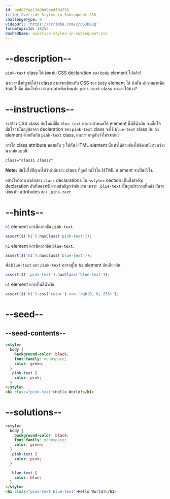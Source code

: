 ```yaml
---
id: bad87fee1348bd9aedf04756
title: Override Styles in Subsequent CSS
challengeType: 0
videoUrl: 'https://scrimba.com/c/cGJDQug'
forumTopicId: 18253
dashedName: override-styles-in-subsequent-css
---
```


# --description--

`pink-text` class ได้เขียนทับ CSS declaration ของ `body` element ไปแล้ว!

พวกเราพึ่งพิสูจน์ได้ว่า class สามารถเขียนทับ CSS ของ `body` element ได้
ดังนั้น คำถามชวนคิดข้อต่อไปคือ มีอะไรที่เราสามารถทำเพื่อเขียนทับ `pink-text` class ของเราได้บ้าง?

# --instructions--

จงสร้าง CSS class อันใหม่ที่ชื่อ `blue-text` และจงกำหนดให้ element นี้มีสีน้ำเงิน
จงเช็คให้มั่นใจว่ามันอยู่ต่อจาก declaration ของ `pink-text` class 
จงใช้ `blue-text` class กับ `h1` element ด้วยกันกับ `pink-text` class, และเรามาดูกันว่าใครจะชนะ

การใส่ class attribute หลายอัน ๆ ให้กับ HTML element นั้นทำได้ด้วยช่องไฟช่องหนึ่งระหว่างพวกมันแบบนี้:

```html
class="class1 class2"
```

**Note:** มันไม่ใช่ปัญหาไม่ว่าลำดับของ class ที่ถูกลิสต์ไว้ใน HTML element จะเป็นยังไง.

อย่างไรก็ตาม ลำดับของ `class` declarations ใน `<style>` section เป็นสิ่งสำคัญ
declaration อันที่สองจะมีความสำคัญกว่าอันแรก เพราะ `.blue-text` นั้นถูกประกาศที่หลัง มันจะเขียนทับ attributes ของ `.pink-text`

# --hints--

`h1` element ควรมีคลาสชื่อ `pink-text`.

```js
assert($('h1').hasClass('pink-text'));
```

`h1` element ควรมีคลาสชื่อ `blue-text`.

```js
assert($('h1').hasClass('blue-text'));
```

ทั้ง `blue-text` และ `pink-text` ควรอยู่ใน `h1` element อันเดียวกัน

```js
assert($('.pink-text').hasClass('blue-text'));
```

`h1` element ควรเป็นสีน้ำเงิน

```js
assert($('h1').css('color') === 'rgb(0, 0, 255)');
```

# --seed--

## --seed-contents--

```html
<style>
  body {
    background-color: black;
    font-family: monospace;
    color: green;
  }
  .pink-text {
    color: pink;
  }
</style>
<h1 class="pink-text">Hello World!</h1>
```

# --solutions--

```html
<style>
  body {
    background-color: black;
    font-family: monospace;
    color: green;
  }
  .pink-text {
    color: pink;
  }

  .blue-text {
    color: blue;
  }  
</style>
<h1 class="pink-text blue-text">Hello World!</h1>
```
